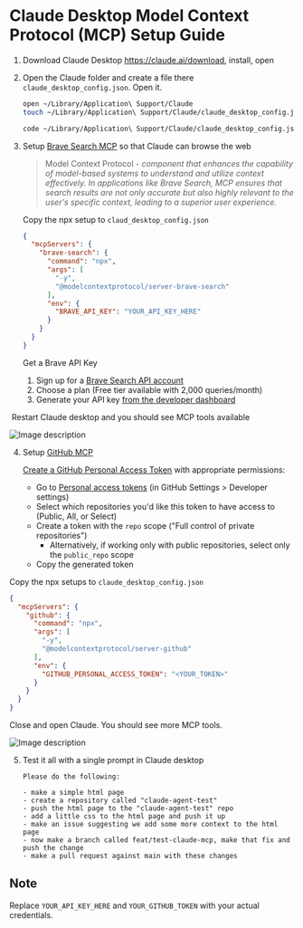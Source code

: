 # Claude Desktop Model Context Protocol (MCP) Setup Guide

1. Download Claude Desktop https://claude.ai/download, install, open

2. Open the Claude folder and create a file there `claude_desktop_config.json`. Open it.

   ```bash
   open ~/Library/Application\ Support/Claude
   touch ~/Library/Application\ Support/Claude/claude_desktop_config.json
   
   code ~/Library/Application\ Support/Claude/claude_desktop_config.json
   ```

3. Setup [Brave Search MCP](https://github.com/modelcontextprotocol/servers/tree/main/src/brave-search) so that Claude can browse the web 

   > Model Context Protocol - *component that enhances the capability of model-based systems to understand and utilize context effectively. In applications like Brave Search, MCP ensures that search results are not only accurate but also highly relevant to the user's specific context, leading to a superior user experience.*

   Copy the npx setup to `claud_desktop_config.json`

   ```json
   {
     "mcpServers": {
       "brave-search": {
         "command": "npx",
         "args": [
           "-y",
           "@modelcontextprotocol/server-brave-search"
         ],
         "env": {
           "BRAVE_API_KEY": "YOUR_API_KEY_HERE"
         }
       }
     }
   }
   ```

   Get a Brave API Key

   1. Sign up for a [Brave Search API account](https://brave.com/search/api/)
   2. Choose a plan (Free tier available with 2,000 queries/month)
   3. Generate your API key [from the developer dashboard](https://api.search.brave.com/app/keys)

​	Restart Claude desktop and you should see MCP tools available 

![Image description](https://dev-to-uploads.s3.amazonaws.com/uploads/articles/9hrat7o2lpkv87pifnia.png)

4. Setup [GitHub MCP](https://github.com/modelcontextprotocol/servers/tree/main/src/github)

   [Create a GitHub Personal Access Token](https://docs.github.com/en/authentication/keeping-your-account-and-data-secure/managing-your-personal-access-tokens) with appropriate permissions:

   - Go to [Personal access tokens](https://github.com/settings/tokens) (in GitHub Settings > Developer settings)
   - Select which repositories you'd like this token to have access to (Public, All, or Select)
   - Create a token with the `repo` scope ("Full control of private repositories")
     - Alternatively, if working only with public repositories, select only the `public_repo` scope
   - Copy the generated token

Copy the npx setups to `claude_desktop_config.json`

```json
{
  "mcpServers": {
    "github": {
      "command": "npx",
      "args": [
        "-y",
        "@modelcontextprotocol/server-github"
      ],
      "env": {
        "GITHUB_PERSONAL_ACCESS_TOKEN": "<YOUR_TOKEN>"
      }
    }
  }
}
```

Close and open Claude. You should see more MCP tools.

![Image description](https://dev-to-uploads.s3.amazonaws.com/uploads/articles/1brqnk7jga03zohipzcx.png)

5. Test it all with a single prompt in Claude desktop

   ```
   Please do the following:
   
   - make a simple html page
   - create a repository called "claude-agent-test"
   - push the html page to the "claude-agent-test" repo
   - add a little css to the html page and push it up
   - make an issue suggesting we add some more context to the html page
   - now make a branch called feat/test-claude-mcp, make that fix and push the change
   - make a pull request against main with these changes
   ```

   

## Note
Replace `YOUR_API_KEY_HERE` and `YOUR_GITHUB_TOKEN` with your actual credentials.
